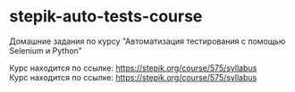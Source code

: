 # stepik-auto-tests-course
Домашние задания по курсу "Автоматизация тестирования с помощью Selenium и Python"

Курс находится по ссылке: https://stepik.org/course/575/syllabus    
Курс находится по ссылке: https://stepik.org/course/575/syllabus    
